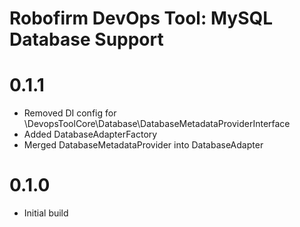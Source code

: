 Robofirm DevOps Tool: MySQL Database Support
============================================

# 0.1.1
- Removed DI config for \DevopsToolCore\Database\DatabaseMetadataProviderInterface
- Added DatabaseAdapterFactory
- Merged DatabaseMetadataProvider into DatabaseAdapter

# 0.1.0
- Initial build

